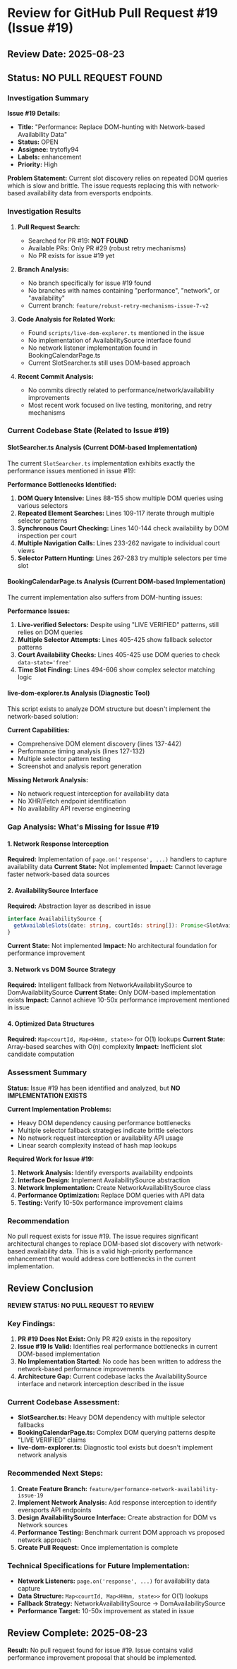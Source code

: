 # Review for GitHub Pull Request #19 (Issue #19)

## Review Date: 2025-08-23

## Status: NO PULL REQUEST FOUND

### Investigation Summary

**Issue #19 Details:**
- **Title:** "Performance: Replace DOM-hunting with Network-based Availability Data"
- **Status:** OPEN
- **Assignee:** trytofly94
- **Labels:** enhancement
- **Priority:** High

**Problem Statement:**
Current slot discovery relies on repeated DOM queries which is slow and brittle. The issue requests replacing this with network-based availability data from eversports endpoints.

### Investigation Results

1. **Pull Request Search:**
   - Searched for PR #19: **NOT FOUND**
   - Available PRs: Only PR #29 (robust retry mechanisms)
   - No PR exists for issue #19 yet

2. **Branch Analysis:**
   - No branch specifically for issue #19 found
   - No branches with names containing "performance", "network", or "availability"
   - Current branch: `feature/robust-retry-mechanisms-issue-7-v2`

3. **Code Analysis for Related Work:**
   - Found `scripts/live-dom-explorer.ts` mentioned in the issue
   - No implementation of AvailabilitySource interface found
   - No network listener implementation found in BookingCalendarPage.ts
   - Current SlotSearcher.ts still uses DOM-based approach

4. **Recent Commit Analysis:**
   - No commits directly related to performance/network/availability improvements
   - Most recent work focused on live testing, monitoring, and retry mechanisms

### Current Codebase State (Related to Issue #19)

#### SlotSearcher.ts Analysis (Current DOM-based Implementation)
The current `SlotSearcher.ts` implementation exhibits exactly the performance issues mentioned in issue #19:

**Performance Bottlenecks Identified:**
1. **DOM Query Intensive:** Lines 88-155 show multiple DOM queries using various selectors
2. **Repeated Element Searches:** Lines 109-117 iterate through multiple selector patterns
3. **Synchronous Court Checking:** Lines 140-144 check availability by DOM inspection per court
4. **Multiple Navigation Calls:** Lines 233-262 navigate to individual court views
5. **Selector Pattern Hunting:** Lines 267-283 try multiple selectors per time slot

#### BookingCalendarPage.ts Analysis (Current DOM-based Implementation)
The current implementation also suffers from DOM-hunting issues:

**Performance Issues:**
1. **Live-verified Selectors:** Despite using "LIVE VERIFIED" patterns, still relies on DOM queries
2. **Multiple Selector Attempts:** Lines 405-425 show fallback selector patterns
3. **Court Availability Checks:** Lines 405-425 use DOM queries to check `data-state='free'`
4. **Time Slot Finding:** Lines 494-606 show complex selector matching logic

#### live-dom-explorer.ts Analysis (Diagnostic Tool)
This script exists to analyze DOM structure but doesn't implement the network-based solution:

**Current Capabilities:**
- Comprehensive DOM element discovery (lines 137-442)
- Performance timing analysis (lines 127-132)
- Multiple selector pattern testing
- Screenshot and analysis report generation

**Missing Network Analysis:**
- No network request interception for availability data
- No XHR/Fetch endpoint identification
- No availability API reverse engineering

### Gap Analysis: What's Missing for Issue #19

#### 1. Network Response Interception
**Required:** Implementation of `page.on('response', ...)` handlers to capture availability data
**Current State:** Not implemented
**Impact:** Cannot leverage faster network-based data sources

#### 2. AvailabilitySource Interface
**Required:** Abstraction layer as described in issue
```typescript
interface AvailabilitySource {
  getAvailableSlots(date: string, courtIds: string[]): Promise<SlotAvailability[]>
}
```
**Current State:** Not implemented
**Impact:** No architectural foundation for performance improvement

#### 3. Network vs DOM Source Strategy
**Required:** Intelligent fallback from NetworkAvailabilitySource to DomAvailabilitySource
**Current State:** Only DOM-based implementation exists
**Impact:** Cannot achieve 10-50x performance improvement mentioned in issue

#### 4. Optimized Data Structures
**Required:** `Map<courtId, Map<HHmm, state>>` for O(1) lookups
**Current State:** Array-based searches with O(n) complexity
**Impact:** Inefficient slot candidate computation

### Assessment Summary

**Status:** Issue #19 has been identified and analyzed, but **NO IMPLEMENTATION EXISTS**

**Current Implementation Problems:**
- Heavy DOM dependency causing performance bottlenecks
- Multiple selector fallback strategies indicate brittle selectors
- No network request interception or availability API usage
- Linear search complexity instead of hash map lookups

**Required Work for Issue #19:**
1. **Network Analysis:** Identify eversports availability endpoints
2. **Interface Design:** Implement AvailabilitySource abstraction  
3. **Network Implementation:** Create NetworkAvailabilitySource class
4. **Performance Optimization:** Replace DOM queries with API data
5. **Testing:** Verify 10-50x performance improvement claims

### Recommendation

No pull request exists for issue #19. The issue requires significant architectural changes to replace DOM-based slot discovery with network-based availability data. This is a valid high-priority performance enhancement that would address core bottlenecks in the current implementation.

## Review Conclusion

**REVIEW STATUS: NO PULL REQUEST TO REVIEW**

### Key Findings:
1. **PR #19 Does Not Exist:** Only PR #29 exists in the repository
2. **Issue #19 Is Valid:** Identifies real performance bottlenecks in current DOM-based implementation
3. **No Implementation Started:** No code has been written to address the network-based performance improvements
4. **Architecture Gap:** Current codebase lacks the AvailabilitySource interface and network interception described in the issue

### Current Codebase Assessment:
- **SlotSearcher.ts:** Heavy DOM dependency with multiple selector fallbacks
- **BookingCalendarPage.ts:** Complex DOM querying patterns despite "LIVE VERIFIED" claims
- **live-dom-explorer.ts:** Diagnostic tool exists but doesn't implement network analysis

### Recommended Next Steps:
1. **Create Feature Branch:** `feature/performance-network-availability-issue-19`
2. **Implement Network Analysis:** Add response interception to identify eversports API endpoints
3. **Design AvailabilitySource Interface:** Create abstraction for DOM vs Network sources
4. **Performance Testing:** Benchmark current DOM approach vs proposed network approach
5. **Create Pull Request:** Once implementation is complete

### Technical Specifications for Future Implementation:
- **Network Listeners:** `page.on('response', ...)` for availability data capture
- **Data Structure:** `Map<courtId, Map<HHmm, state>>` for O(1) lookups
- **Fallback Strategy:** NetworkAvailabilitySource → DomAvailabilitySource
- **Performance Target:** 10-50x improvement as stated in issue

## Review Complete: 2025-08-23

**Result:** No pull request found for issue #19. Issue contains valid performance improvement proposal that should be implemented.
